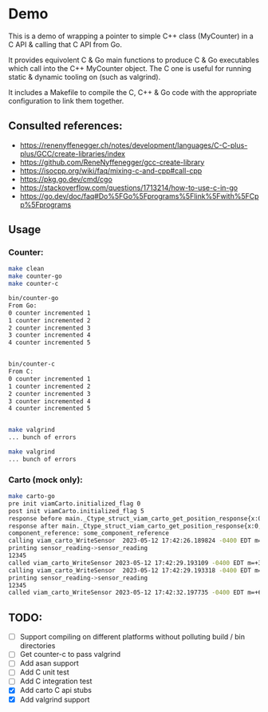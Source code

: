 # Demo
This is a demo of wrapping a pointer to simple C++ class (MyCounter) in a C API & calling that C API from Go.

It provides equivolent C & Go main functions to produce C & Go executables which call into the C++ MyCounter object. The C one is useful for running static & dynamic tooling on (such as valgrind).

It includes a Makefile to compile the C, C++ & Go code with the appropriate configuration to link them together.

## Consulted references:

- https://renenyffenegger.ch/notes/development/languages/C-C-plus-plus/GCC/create-libraries/index
- https://github.com/ReneNyffenegger/gcc-create-library
- https://isocpp.org/wiki/faq/mixing-c-and-cpp#call-cpp
- https://pkg.go.dev/cmd/cgo
- https://stackoverflow.com/questions/1713214/how-to-use-c-in-go
- https://go.dev/doc/faq#Do%5FGo%5Fprograms%5Flink%5Fwith%5FCpp%5Fprograms

## Usage

### Counter:
```bash
make clean
make counter-go
make counter-c

bin/counter-go
From Go:
0 counter incremented 1
1 counter incremented 2
2 counter incremented 3
3 counter incremented 4
4 counter incremented 5


bin/counter-c
From C:
0 counter incremented 1
1 counter incremented 2
2 counter incremented 3
3 counter incremented 4
4 counter incremented 5


make valgrind
... bunch of errors

make valgrind
... bunch of errors


```

### Carto (mock only):
```bash
make carto-go
pre init viamCarto.initialized_flag 0
post init viamCarto.initialized_flag 5
response before main._Ctype_struct_viam_carto_get_position_response{x:0, y:0, z:0, o_x:0, o_y:0, o_z:0, theta:0, component_reference:(*main._Ctype_char)(nil)}
response after main._Ctype_struct_viam_carto_get_position_response{x:0, y:1, z:2, o_x:3, o_y:4, o_z:5, theta:6, component_reference:(*main._Ctype_char)(0x102a53e4f)}
component_reference: some_component_reference
calling viam_carto_WriteSensor  2023-05-12 17:42:26.189824 -0400 EDT m=+0.001652292
printing sensor_reading->sensor_reading
12345
called viam_carto_WriteSensor 2023-05-12 17:42:29.193109 -0400 EDT m=+3.004926042
calling viam_carto_WriteSensor  2023-05-12 17:42:29.193318 -0400 EDT m=+3.005135501
printing sensor_reading->sensor_reading
12345
called viam_carto_WriteSensor 2023-05-12 17:42:32.197735 -0400 EDT m=+6.009540792

```

## TODO:
- [ ] Support compiling on different platforms without polluting build / bin directories
- [ ] Get counter-c to pass valgrind
- [ ] Add asan support
- [ ] Add C unit test
- [ ] Add C integration test
- [X] Add carto C api stubs
- [X] Add valgrind support
